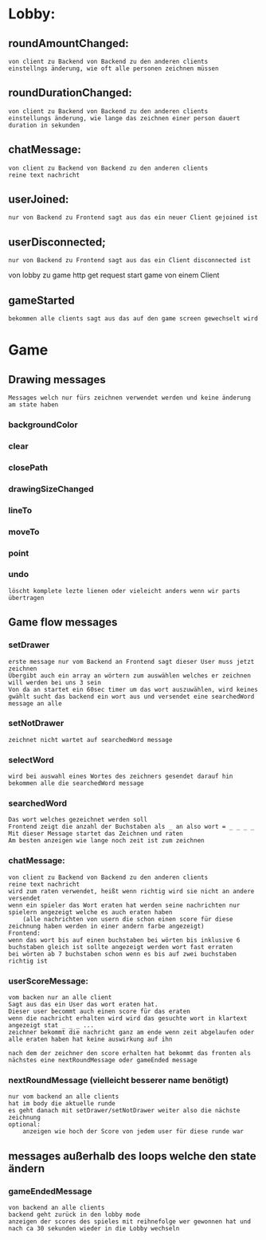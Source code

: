 # Lobby:

## roundAmountChanged: 
    von client zu Backend von Backend zu den anderen clients
    einstellngs änderung, wie oft alle personen zeichnen müssen

## roundDurationChanged:
    von client zu Backend von Backend zu den anderen clients
    einstellungs änderung, wie lange das zeichnen einer person dauert
    duration in sekunden

## chatMessage:
    von client zu Backend von Backend zu den anderen clients
    reine text nachricht

## userJoined:
    nur von Backend zu Frontend sagt aus das ein neuer Client gejoined ist

## userDisconnected;
    nur von Backend zu Frontend sagt aus das ein Client disconnected ist


von lobby zu game http get request start game von einem Client
## gameStarted 
    bekommen alle clients sagt aus das auf den game screen gewechselt wird


# Game

## Drawing messages
    Messages welch nur fürs zeichnen verwendet werden und keine änderung am state haben

### backgroundColor

### clear

### closePath

### drawingSizeChanged

### lineTo

### moveTo

### point

### undo
    löscht komplete lezte lienen oder vieleicht anders wenn wir parts übertragen

## Game flow messages

### setDrawer
    erste message nur vom Backend an Frontend sagt dieser User muss jetzt zeichnen
    Übergibt auch ein array an wörtern zum auswählen welches er zeichnen will werden bei uns 3 sein
    Von da an startet ein 60sec timer um das wort auszuwählen, wird keines gwählt sucht das backend ein wort aus und versendet eine searchedWord message an alle

### setNotDrawer
    zeichnet nicht wartet auf searchedWord message


### selectWord
    wird bei auswahl eines Wortes des zeichners gesendet darauf hin bekommen alle die searchedWord message

### searchedWord
    Das wort welches gezeichnet werden soll
    Frontend zeigt die anzahl der Buchstaben als _ an also wort = _ _ _ _
    Mit dieser Message startet das Zeichnen und raten 
    Am besten anzeigen wie lange noch zeit ist zum zeichnen

### chatMessage:
    von client zu Backend von Backend zu den anderen clients
    reine text nachricht
    wird zum raten verwendet, heißt wenn richtig wird sie nicht an andere versendet
    wenn ein spieler das Wort eraten hat werden seine nachrichten nur spielern angezeigt welche es auch eraten haben 
        (alle nachrichten von usern die schon einen score für diese zeichnung haben werden in einer andern farbe angezeigt)
    Frontend:
    wenn das wort bis auf einen buchstaben bei wörten bis inklusive 6 buchstaben gleich ist sollte angezeigt werden wort fast erraten
    bei wörten ab 7 buchstaben schon wenn es bis auf zwei buchstaben richtig ist

### userScoreMessage:
    vom backen nur an alle client
    Sagt aus das ein User das wort eraten hat.
    Dieser user becommt auch einen score für das eraten
    wenn die nachricht erhalten wird wird das gesuchte wort in klartext angezeigt stat _ _ _ ...
    zeichner bekommt die nachricht ganz am ende wenn zeit abgelaufen oder alle eraten haben hat keine auswirkung auf ihn

    nach dem der zeichner den score erhalten hat bekommt das fronten als nächstes eine nextRoundMessage oder gameEnded message

### nextRoundMessage (vielleicht besserer name benötigt)
    nur vom backend an alle clients
    hat im body die aktuelle runde
    es geht danach mit setDrawer/setNotDrawer weiter also die nächste zeichnung
    optional:
        anzeigen wie hoch der Score von jedem user für diese runde war


## messages außerhalb des loops welche den state ändern

### gameEndedMessage
    von backend an alle clients 
    backend geht zurück in den lobby mode
    anzeigen der scores des spieles mit reihnefolge wer gewonnen hat und nach ca 30 sekunden wieder in die Lobby wechseln